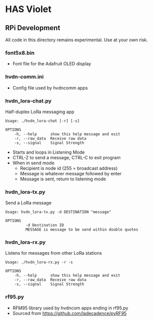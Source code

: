 # HAS Violet

## RPi Development

All code in this directory remains experimental. Use at your own risk.

### font5x8.bin
* Font file for the Adafruit OLED display

### hvdn-comm.ini
* Config file used by hvdncomm apps
  
### hvdn_lora-chat.py
  Half-duplex LoRa messaging app
  
  ```
  Usage: ./hvdn_lora-chat [-r] [-s]

  OPTIONS
	  -h, --help      show this help message and exit
	  -r, --raw_data  Receive raw data
	  -s, --signal    Signal Strength
  ```
  * Starts and loops in Listening Mode
  * CTRL-Z to send a message, CTRL-C to exit program
  * When in send mode
    * Recipient is node id (255 = broadcast address)
    * Message is whatever message followed by enter
    * Message is sent, return to listening mode

### hvdn_lora-tx.py
  Send a LoRa message

  ```
  Usage: hvdn_lora-tx.py -d DESTINATION "message"

  OPTIONS
           -d Destination ID
           MESSAGE is message to be send within double quotes
  ```

### hvdn_lora-rx.py
 Listens for messages from other LoRa stations

  ```
  Usage: ./hvdn_lora-rx.py -r -s

  OPTIONS
	  -h, --help      show this help message and exit
	  -r, --raw_data  Receive raw data
	  -s, --signal    Signal Strength
  ```
  
### rf95.py
* RFM95 library used by hvdncom apps ending in rf95.py
* Sourced from https://github.com/ladecadence/pyRF95

